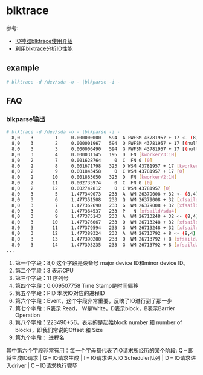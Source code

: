# blktrace
参考:
- [IO神器blktrace使用介绍](https://developer.aliyun.com/article/698568)
- [利用blktrace分析IO性能](http://linuxperf.com/?p=161)

## example
```bash
# blktrace -d /dev/sda -o - |blkparse -i -
```

## FAQ
### blkparse输出
```bash
# blktrace -d /dev/sda -o - |blkparse -i -
  8,0    3        1     0.000000000   594  A FWFSM 43781957 + 17 <- (8,4) 18782021
  8,0    3        2     0.000001967   594  Q FWFSM 43781957 + 17 [(null)]
  8,0    3        3     0.000006490   594  G FWFSM 43781957 + 17 [(null)]
  8,0    3        4     0.000031145   195  D  FN [kworker/3:1H]
  8,0    2        7     0.001628764     0  C  FN 0 [0]
  8,0    2        8     0.001671798   323  D WSM 43781957 + 17 [kworker/2:1H]
  8,0    2        9     0.001843458     0  C WSM 43781957 + 17 [0]
  8,0    2       10     0.001863050   323  D  FN [kworker/2:1H]
  8,0    2       11     0.002735974     0  C  FN 0 [0]
  8,0    2       12     0.002742812     0  C WSM 43781957 [0]
  8,0    3        5     1.477349073   233  A  WM 26379008 + 32 <- (8,4) 1379072
  8,0    3        6     1.477351508   233  Q  WM 26379008 + 32 [xfsaild/sda4]
  8,0    3        7     1.477362690   233  G  WM 26379008 + 32 [xfsaild/sda4]
  8,0    3        8     1.477364537   233  P   N [xfsaild/sda4]
  8,0    3        9     1.477375143   233  A  WM 26713248 + 32 <- (8,4) 1713312
  8,0    3       10     1.477376067   233  Q  WM 26713248 + 32 [xfsaild/sda4]
  8,0    3       11     1.477379594   233  G  WM 26713248 + 32 [xfsaild/sda4]
  8,0    3       12     1.477389324   233  A  WM 26713792 + 8 <- (8,4) 1713856
  8,0    3       13     1.477390200   233  Q  WM 26713792 + 8 [xfsaild/sda4]
  8,0    3       14     1.477393235   233  G  WM 26713792 + 8 [xfsaild/sda4]
...
```


1. 第一个字段：8,0 这个字段是设备号 major device ID和minor device ID。
1. 第二个字段：3 表示CPU
1. 第三个字段：11 序列号
1. 第四个字段：0.009507758 Time Stamp是时间偏移
1. 第五个字段：PID 本次IO对应的进程ID
1. 第六个字段：Event，这个字段非常重要，反映了IO进行到了那一步
1. 第七个字段：R表示 Read， W是Write，D表示block，B表示Barrier Operation
1. 第八个字段：223490+56，表示的是起始block number 和 number of blocks，即我们常说的Offset 和 Size
1. 第九个字段： 进程名

其中第六个字段非常有用：每一个字母都代表了IO请求所经历的某个阶段:
Q – 即将生成IO请求
|
G – IO请求生成
|
I – IO请求进入IO Scheduler队列
|
D – IO请求进入driver
|
C – IO请求执行完毕